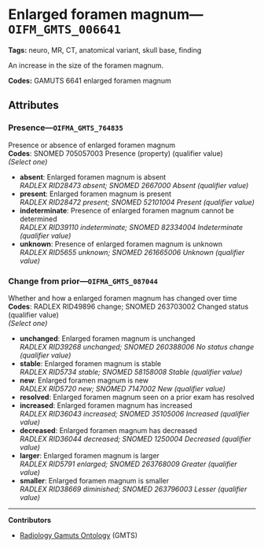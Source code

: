 # Enlarged foramen magnum—`OIFM_GMTS_006641`

**Tags:** neuro, MR, CT, anatomical variant, skull base, finding

An increase in the size of the foramen magnum.

**Codes:** GAMUTS 6641 enlarged foramen magnum

## Attributes

### Presence—`OIFMA_GMTS_764835`

Presence or absence of enlarged foramen magnum  
**Codes**: SNOMED 705057003 Presence (property) (qualifier value)  
*(Select one)*

- **absent**: Enlarged foramen magnum is absent  
_RADLEX RID28473 absent; SNOMED 2667000 Absent (qualifier value)_
- **present**: Enlarged foramen magnum is present  
_RADLEX RID28472 present; SNOMED 52101004 Present (qualifier value)_
- **indeterminate**: Presence of enlarged foramen magnum cannot be determined  
_RADLEX RID39110 indeterminate; SNOMED 82334004 Indeterminate (qualifier value)_
- **unknown**: Presence of enlarged foramen magnum is unknown  
_RADLEX RID5655 unknown; SNOMED 261665006 Unknown (qualifier value)_

### Change from prior—`OIFMA_GMTS_087044`

Whether and how a enlarged foramen magnum has changed over time  
**Codes**: RADLEX RID49896 change; SNOMED 263703002 Changed status (qualifier value)  
*(Select one)*

- **unchanged**: Enlarged foramen magnum is unchanged  
_RADLEX RID39268 unchanged; SNOMED 260388006 No status change (qualifier value)_
- **stable**: Enlarged foramen magnum is stable  
_RADLEX RID5734 stable; SNOMED 58158008 Stable (qualifier value)_
- **new**: Enlarged foramen magnum is new  
_RADLEX RID5720 new; SNOMED 7147002 New (qualifier value)_
- **resolved**: Enlarged foramen magnum seen on a prior exam has resolved  
- **increased**: Enlarged foramen magnum has increased  
_RADLEX RID36043 increased; SNOMED 35105006 Increased (qualifier value)_
- **decreased**: Enlarged foramen magnum has decreased  
_RADLEX RID36044 decreased; SNOMED 1250004 Decreased (qualifier value)_
- **larger**: Enlarged foramen magnum is larger  
_RADLEX RID5791 enlarged; SNOMED 263768009 Greater (qualifier value)_
- **smaller**: Enlarged foramen magnum is smaller  
_RADLEX RID38669 diminished; SNOMED 263796003 Lesser (qualifier value)_

---

**Contributors**

- [Radiology Gamuts Ontology](https://gamuts.net/) (GMTS)